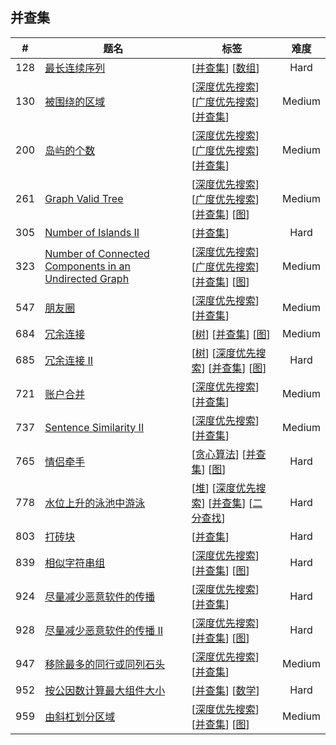 <!--|This file generated by command(leetcode tag); DO NOT EDIT.            |-->
<!--+----------------------------------------------------------------------+-->
<!--|@author    Openset <openset.wang@gmail.com>                           |-->
<!--|@link      https://github.com/openset                                 |-->
<!--|@home      https://github.com/openset/leetcode                        |-->
<!--+----------------------------------------------------------------------+-->

## 并查集

| # | 题名 | 标签 | 难度 |
| :-: | - | - | :-: |
| 128 | [最长连续序列](https://github.com/openset/leetcode/tree/master/problems/longest-consecutive-sequence) | [[并查集](https://github.com/openset/leetcode/tree/master/tag/union-find)] [[数组](https://github.com/openset/leetcode/tree/master/tag/array)]  | Hard |
| 130 | [被围绕的区域](https://github.com/openset/leetcode/tree/master/problems/surrounded-regions) | [[深度优先搜索](https://github.com/openset/leetcode/tree/master/tag/depth-first-search)] [[广度优先搜索](https://github.com/openset/leetcode/tree/master/tag/breadth-first-search)] [[并查集](https://github.com/openset/leetcode/tree/master/tag/union-find)]  | Medium |
| 200 | [岛屿的个数](https://github.com/openset/leetcode/tree/master/problems/number-of-islands) | [[深度优先搜索](https://github.com/openset/leetcode/tree/master/tag/depth-first-search)] [[广度优先搜索](https://github.com/openset/leetcode/tree/master/tag/breadth-first-search)] [[并查集](https://github.com/openset/leetcode/tree/master/tag/union-find)]  | Medium |
| 261 | [Graph Valid Tree](https://github.com/openset/leetcode/tree/master/problems/graph-valid-tree) | [[深度优先搜索](https://github.com/openset/leetcode/tree/master/tag/depth-first-search)] [[广度优先搜索](https://github.com/openset/leetcode/tree/master/tag/breadth-first-search)] [[并查集](https://github.com/openset/leetcode/tree/master/tag/union-find)] [[图](https://github.com/openset/leetcode/tree/master/tag/graph)]  | Medium |
| 305 | [Number of Islands II](https://github.com/openset/leetcode/tree/master/problems/number-of-islands-ii) | [[并查集](https://github.com/openset/leetcode/tree/master/tag/union-find)]  | Hard |
| 323 | [Number of Connected Components in an Undirected Graph](https://github.com/openset/leetcode/tree/master/problems/number-of-connected-components-in-an-undirected-graph) | [[深度优先搜索](https://github.com/openset/leetcode/tree/master/tag/depth-first-search)] [[广度优先搜索](https://github.com/openset/leetcode/tree/master/tag/breadth-first-search)] [[并查集](https://github.com/openset/leetcode/tree/master/tag/union-find)] [[图](https://github.com/openset/leetcode/tree/master/tag/graph)]  | Medium |
| 547 | [朋友圈](https://github.com/openset/leetcode/tree/master/problems/friend-circles) | [[深度优先搜索](https://github.com/openset/leetcode/tree/master/tag/depth-first-search)] [[并查集](https://github.com/openset/leetcode/tree/master/tag/union-find)]  | Medium |
| 684 | [冗余连接](https://github.com/openset/leetcode/tree/master/problems/redundant-connection) | [[树](https://github.com/openset/leetcode/tree/master/tag/tree)] [[并查集](https://github.com/openset/leetcode/tree/master/tag/union-find)] [[图](https://github.com/openset/leetcode/tree/master/tag/graph)]  | Medium |
| 685 | [冗余连接 II](https://github.com/openset/leetcode/tree/master/problems/redundant-connection-ii) | [[树](https://github.com/openset/leetcode/tree/master/tag/tree)] [[深度优先搜索](https://github.com/openset/leetcode/tree/master/tag/depth-first-search)] [[并查集](https://github.com/openset/leetcode/tree/master/tag/union-find)] [[图](https://github.com/openset/leetcode/tree/master/tag/graph)]  | Hard |
| 721 | [账户合并](https://github.com/openset/leetcode/tree/master/problems/accounts-merge) | [[深度优先搜索](https://github.com/openset/leetcode/tree/master/tag/depth-first-search)] [[并查集](https://github.com/openset/leetcode/tree/master/tag/union-find)]  | Medium |
| 737 | [Sentence Similarity II](https://github.com/openset/leetcode/tree/master/problems/sentence-similarity-ii) | [[深度优先搜索](https://github.com/openset/leetcode/tree/master/tag/depth-first-search)] [[并查集](https://github.com/openset/leetcode/tree/master/tag/union-find)]  | Medium |
| 765 | [情侣牵手](https://github.com/openset/leetcode/tree/master/problems/couples-holding-hands) | [[贪心算法](https://github.com/openset/leetcode/tree/master/tag/greedy)] [[并查集](https://github.com/openset/leetcode/tree/master/tag/union-find)] [[图](https://github.com/openset/leetcode/tree/master/tag/graph)]  | Hard |
| 778 | [水位上升的泳池中游泳](https://github.com/openset/leetcode/tree/master/problems/swim-in-rising-water) | [[堆](https://github.com/openset/leetcode/tree/master/tag/heap)] [[深度优先搜索](https://github.com/openset/leetcode/tree/master/tag/depth-first-search)] [[并查集](https://github.com/openset/leetcode/tree/master/tag/union-find)] [[二分查找](https://github.com/openset/leetcode/tree/master/tag/binary-search)]  | Hard |
| 803 | [打砖块](https://github.com/openset/leetcode/tree/master/problems/bricks-falling-when-hit) | [[并查集](https://github.com/openset/leetcode/tree/master/tag/union-find)]  | Hard |
| 839 | [相似字符串组](https://github.com/openset/leetcode/tree/master/problems/similar-string-groups) | [[深度优先搜索](https://github.com/openset/leetcode/tree/master/tag/depth-first-search)] [[并查集](https://github.com/openset/leetcode/tree/master/tag/union-find)] [[图](https://github.com/openset/leetcode/tree/master/tag/graph)]  | Hard |
| 924 | [尽量减少恶意软件的传播](https://github.com/openset/leetcode/tree/master/problems/minimize-malware-spread) | [[深度优先搜索](https://github.com/openset/leetcode/tree/master/tag/depth-first-search)] [[并查集](https://github.com/openset/leetcode/tree/master/tag/union-find)]  | Hard |
| 928 | [尽量减少恶意软件的传播 II](https://github.com/openset/leetcode/tree/master/problems/minimize-malware-spread-ii) | [[深度优先搜索](https://github.com/openset/leetcode/tree/master/tag/depth-first-search)] [[并查集](https://github.com/openset/leetcode/tree/master/tag/union-find)] [[图](https://github.com/openset/leetcode/tree/master/tag/graph)]  | Hard |
| 947 | [移除最多的同行或同列石头](https://github.com/openset/leetcode/tree/master/problems/most-stones-removed-with-same-row-or-column) | [[深度优先搜索](https://github.com/openset/leetcode/tree/master/tag/depth-first-search)] [[并查集](https://github.com/openset/leetcode/tree/master/tag/union-find)]  | Medium |
| 952 | [按公因数计算最大组件大小](https://github.com/openset/leetcode/tree/master/problems/largest-component-size-by-common-factor) | [[并查集](https://github.com/openset/leetcode/tree/master/tag/union-find)] [[数学](https://github.com/openset/leetcode/tree/master/tag/math)]  | Hard |
| 959 | [由斜杠划分区域](https://github.com/openset/leetcode/tree/master/problems/regions-cut-by-slashes) | [[深度优先搜索](https://github.com/openset/leetcode/tree/master/tag/depth-first-search)] [[并查集](https://github.com/openset/leetcode/tree/master/tag/union-find)] [[图](https://github.com/openset/leetcode/tree/master/tag/graph)]  | Medium |
